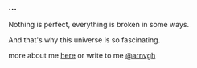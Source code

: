 ### ...

Nothing is perfect, everything is broken in some ways.

And that's why this universe is so fascinating.

more about me [here](https://arnvgh.me/about) or write to me [@arnvgh](https://x.com/arnvgh)
